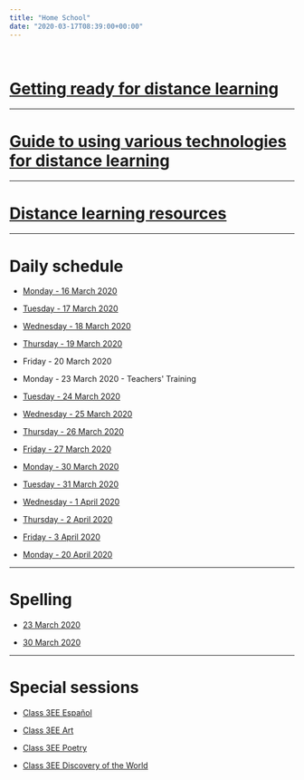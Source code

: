 ```yaml
---
title: "Home School"
date: "2020-03-17T08:39:00+00:00"
---
```


&nbsp;

# [Getting ready for distance learning](/home_school_getting_ready/)

<hr>

# [Guide to using various technologies for distance learning](/home_school_guide/)

<hr>

# [Distance learning resources](/home_school_resources/)

<hr>

# Daily schedule

* [Monday - 16 March 2020](/home_school_schedule_16Mar2020/)

* [Tuesday - 17 March 2020](/home_school_schedule_17Mar2020/)

* [Wednesday - 18 March 2020](/home_school_schedule_18Mar2020/)

* [Thursday - 19 March 2020](/home_school_schedule_19Mar2020/)

* Friday - 20 March 2020

* Monday - 23 March 2020 - Teachers' Training

* [Tuesday - 24 March 2020](/home_school_schedule_24Mar2020/)

* [Wednesday - 25 March 2020](/home_school_schedule_25Mar2020/)

* [Thursday - 26 March 2020](/home_school_schedule_26Mar2020/)

* [Friday - 27 March 2020](/home_school_schedule_27Mar2020/)

* [Monday - 30 March 2020](/home_school_schedule_30Mar2020/)

* [Tuesday - 31 March 2020](/home_school_schedule_31Mar2020/)

* [Wednesday - 1 April 2020](/home_school_schedule_01Apr2020/)

* [Thursday - 2 April 2020](/home_school_schedule_02Apr2020/)

* [Friday - 3 April 2020](/home_school_schedule_03Apr2020/)

* [Monday - 20 April 2020](/home_school_schedule_20Apr2020/)

<hr>

# Spelling

* [23 March 2020](/spelling_23Mar2020/)

* [30 March 2020](/spelling_30Mar2020/)

<hr>

# Special sessions

* [Class 3EE Español](/home_school_español/)

* [Class 3EE Art](/home_school_art/)

* [Class 3EE Poetry](/home_school_poetry/)

* [Class 3EE Discovery of the World](/home_school_dow/)


<br/>
<br/>